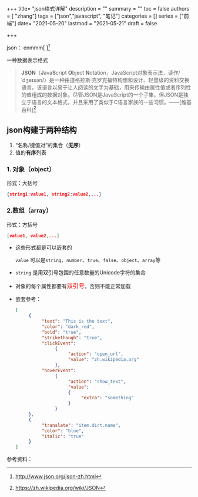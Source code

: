 +++
title= "json格式详解"
description = ""
summary = ""
toc = false
authors = [ "zhang"]
tags = ["json","javascript", "笔记"]
categories = []
series = ["前端"]
date= "2021-05-20"
lastmod = "2021-05-21"
draft = false

+++

<!--more-->

json： enmmm[ ][^2]

一种数据表示格式

> **JSON**（**J**ava**S**cript **O**bject **N**otation，JavaScript对象表示法，读作/ˈdʒeɪsən/）是一种由道格拉斯·克罗克福特构想和设计、轻量级的资料交换语言，该语言以易于让人阅读的文字为基础，用来传输由属性值或者序列性的值组成的数据对象。尽管JSON是JavaScript的一个子集，但JSON是独立于语言的文本格式，并且采用了类似于C语言家族的一些习惯。——[维基百科][^1]

## json构建于两种结构

1. “名称/键值对”的集合（**无序**）
2. 值的**有序**列表

### 1. 对象（object）

形式：大括号

```json
{string1:value1, string2:value2,...}
```

### 2.数组（array）

形式：方括号

```json
[value1, value2,...]
```

+ 这些形式都是可以嵌套的

  `value` 可以是`string`、`number`、`true`、`false`、`object`、`array`等

+ `string` 是用双引号包围的任意数量的Unicode字符的集合

+ 对象的每个属性都要有<font color=red size=3>双引号</font>，否则不能正常加载

+ 嵌套参考：

  ```json
  [
       {
            "text": "This is the text",
            "color": "dark_red",
            "bold": "true",
            "strikethough": "true",
            "clickEvent":
                 {
                      "action": "open_url",
                      "value": "zh.wikipedia.org"
                 },
            "hoverEvent":
                 {
                      "action": "show_text",
                      "value":
                      {
                           "extra": "something"
                      }
                 }
       },
       {
            "translate": "item.dirt.name",
            "color": "blue",
            "italic": "true"
       }
  ]
  ```

  

参考资料：

[^1]:https://zh.wikipedia.org/wiki/JSON
[^2]:http://www.json.org/json-zh.html

